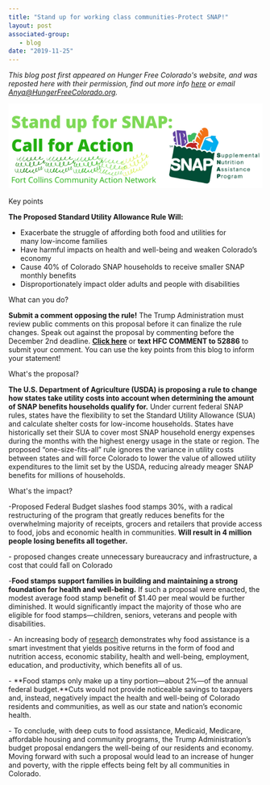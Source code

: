 ```yaml
---
title: "Stand up for working class communities-Protect SNAP!"
layout: post
associated-group:
   - blog
date: "2019-11-25"
---
```


_This blog post first appeared on Hunger Free Colorado's website, and was reposted here with their permission, find out more info_ [_here_](http://blog.hungerfreecolorado.org/news/the-latest-attack-on-snap-standard-utility-allowance-rule-proposal/) _or email Anya@HungerFreeColorado.org._

![](/media/Stand-up-for-SNAP_-Call-for-Action.png)

Key points

**The Proposed Standard Utility Allowance Rule Will:**

- Exacerbate the struggle of affording both food and utilities for many low-income families 
- Have harmful impacts on health and well-being and weaken Colorado’s economy
- Cause 40% of Colorado SNAP households to receive smaller SNAP monthly benefits
- Disproportionately impact older adults and people with disabilities

What can you do?

**Submit a comment opposing the rule!** The Trump Administration must review public comments on this proposal before it can finalize the rule changes. Speak out against the proposal by commenting before the December 2nd deadline. **[Click here](https://p2a.co/Yvhlmkw)** or **text HFC COMMENT to 52886** to submit your comment. You can use the key points from this blog to inform your statement!

What's the proposal?

**The U.S. Department of Agriculture (USDA) is proposing a rule to change how states take utility costs into account when determining the amount of SNAP benefits households qualify for.** Under current federal SNAP rules, states have the flexibility to set the Standard Utility Allowance (SUA) and calculate shelter costs for low-income households. States have historically set their SUA to cover most SNAP household energy expenses during the months with the highest energy usage in the state or region. The proposed “one-size-fits-all” rule ignores the variance in utility costs between states and will force Colorado to lower the value of allowed utility expenditures to the limit set by the USDA, reducing already meager SNAP benefits for millions of households.

What's the impact?

\-Proposed Federal Budget slashes food stamps 30%, with a radical restructuring of the program that greatly reduces benefits for the overwhelming majority of receipts, grocers and retailers that provide access to food, jobs and economic health in communities. **Will result in 4 million people losing benefits all together.** 

\- proposed changes create unnecessary bureaucracy and infrastructure, a cost that could fall on Colorado

\-**Food stamps support families in building and maintaining a strong foundation for health and well-being.** If such a proposal were enacted, the modest average food stamp benefit of $1.40 per meal would be further diminished. It would significantly impact the majority of those who are eligible for food stamps—children, seniors, veterans and people with disabilities.

\- An increasing body of [research](http://org2.salsalabs.com/dia/track.jsp?v=2&c=QytT0Jiju4R%2FVE0QHH7T6oULWJdQ%2FZM5) demonstrates why food assistance is a smart investment that yields positive returns in the form of food and nutrition access, economic stability, health and well-being, employment, education, and productivity, which benefits all of us.

\- **Food stamps only make up a tiny portion—about 2%—of the annual federal budget.**Cuts would not provide noticeable savings to taxpayers and, instead, negatively impact the health and well-being of Colorado residents and communities, as well as our state and nation’s economic health.

\- To conclude, with deep cuts to food assistance, Medicaid, Medicare, affordable housing and community programs, the Trump Administration’s budget proposal endangers the well-being of our residents and economy. Moving forward with such a proposal would lead to an increase of hunger and poverty, with the ripple effects being felt by all communities in Colorado.
